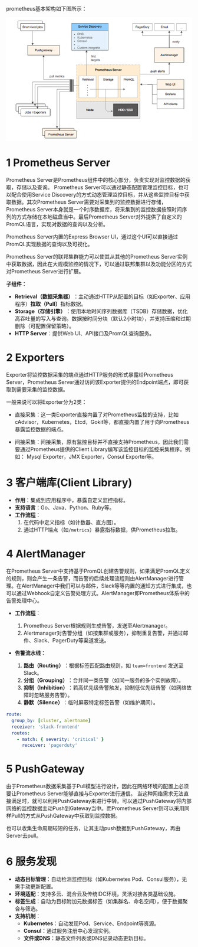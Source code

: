 prometheus基本架构如下图所示：

![prometheus基本架构](image/架构说明_time_1.png)
# 1 Prometheus Server

Prometheus Server是Prometheus组件中的核心部分，负责实现对监控数据的获取，存储以及查询。 Prometheus Server可以通过静态配置管理监控目标，也可以配合使用Service Discovery的方式动态管理监控目标，并从这些监控目标中获取数据。其次Prometheus Server需要对采集到的监控数据进行存储，Prometheus Server本身就是一个时序数据库，将采集到的监控数据按照时间序列的方式存储在本地磁盘当中。最后Prometheus Server对外提供了自定义的PromQL语言，实现对数据的查询以及分析。

Prometheus Server内置的Express Browser UI，通过这个UI可以直接通过PromQL实现数据的查询以及可视化。

Prometheus Server的联邦集群能力可以使其从其他的Prometheus Server实例中获取数据，因此在大规模监控的情况下，可以通过联邦集群以及功能分区的方式对Prometheus Server进行扩展。

**子组件​**​：
- ​**​Retrieval（数据采集器）​**​：主动通过HTTP从配置的目标（如Exporter、应用程序）​**​拉取（Pull）​**​指标数据。
- ​**​Storage（存储引擎）​**​：使用本地时间序列数据库（TSDB）存储数据，优化高吞吐量的写入与查询。数据按时间分块（默认2小时块），并支持压缩和过期删除（可配置保留策略）。
- ​**​HTTP Server​**​：提供Web UI、API接口及PromQL查询服务。
# 2 Exporters

Exporter将监控数据采集的端点通过HTTP服务的形式暴露给Prometheus Server，Prometheus Server通过访问该Exporter提供的Endpoint端点，即可获取到需要采集的监控数据。

一般来说可以将Exporter分为2类：

- 直接采集：这一类Exporter直接内置了对Prometheus监控的支持，比如cAdvisor，Kubernetes，Etcd，Gokit等，都直接内置了用于向Prometheus暴露监控数据的端点。
    
- 间接采集：间接采集，原有监控目标并不直接支持Prometheus，因此我们需要通过Prometheus提供的Client Library编写该监控目标的监控采集程序。例如： Mysql Exporter，JMX Exporter，Consul Exporter等。
# 3 客户端库(Client Library)

- **作用​**​：集成到应用程序中，暴露自定义监控指标。
- ​**​支持语言​**​：Go、Java、Python、Ruby等。
- ​**​工作流程​**​：
    1. 在代码中定义指标（如计数器、直方图）。
    2. 通过HTTP端点（如`/metrics`）暴露指标数据，供Prometheus拉取。
# 4 AlertManager

在Prometheus Server中支持基于PromQL创建告警规则，如果满足PromQL定义的规则，则会产生一条告警，而告警的后续处理流程则由AlertManager进行管理。在AlertManager中我们可以与邮件，Slack等等内置的通知方式进行集成，也可以通过Webhook自定义告警处理方式。AlertManager即Prometheus体系中的告警处理中心。

- ​**​工作流程​**​：
    1. Prometheus Server根据规则生成告警，发送至Alertmanager。
    2. Alertmanager对告警分组（如按集群或服务），抑制重复告警，并通过邮件、Slack、PagerDuty等渠道发送。

- ​**​告警流水线​**​：
    1. ​**​路由（Routing）​**​：根据标签匹配路由规则，如 `team=frontend` 发送至 Slack。
    2. ​**​分组（Grouping）​**​：合并同一类告警（如同一服务的多个实例故障）。
    3. ​**​抑制（Inhibition）​**​：若高优先级告警触发，抑制低优先级告警（如网络故障时忽略服务告警）。
    4. ​**​静默（Silence）​**​：临时屏蔽特定标签告警（如维护期间）。
```yaml
route:
  group_by: [cluster, alertname]
  receiver: 'slack-frontend'
  routes:
    - match: { severity: 'critical' }
      receiver: 'pagerduty'
```
# 5 PushGateway

由于Prometheus数据采集基于Pull模型进行设计，因此在网络环境的配置上必须要让Prometheus Server能够直接与Exporter进行通信。 当这种网络需求无法直接满足时，就可以利用PushGateway来进行中转。可以通过PushGateway将内部网络的监控数据主动Push到Gateway当中。而Prometheus Server则可以采用同样Pull的方式从PushGateway中获取到监控数据。

也可以收集生命周期较短的任务，让其主动push数据到PushGateway，再由Server去pull。
# 6 服务发现

- ​**动态目标管理​**​：自动检测监控目标（如Kubernetes Pod、Consul服务），无需手动更新配置。
- ​**​环境适配​**​：支持多云、混合云及传统IDC环境，灵活对接各类基础设施。
- ​**​标签生成​**​：自动为目标附加元数据标签（如集群名、命名空间），便于数据聚合与筛选。
- ​**​支持机制​**​：
    - ​**​Kubernetes​**​：自动发现Pod、Service、Endpoint等资源。
    - ​**​Consul​**​：通过服务注册中心发现实例。
    - ​**​文件或DNS​**​：静态文件列表或DNS记录动态更新目标。
